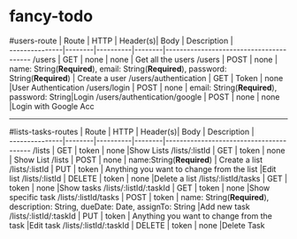 # fancy-todo

#users-route
|    Route     |  HTTP  | Header(s)| Body   | Description                           |              
---------------|--------|----------|--------|----------------------------------------
/users     | GET    | none | none | Get all the users 
/users     | POST   | none | name: String(**Required**), email: String(**Required**), password: String(**Required**) | Create a user
/users/authentication | GET | Token | none |User Authentication
/users/login | POST    | none | email: String(**Required**), password: String|Login
/users/authentication/google    | POST   | none | none |Login with Google Acc

____________________________________________________________________________________

#lists-tasks-routes
|    Route     |  HTTP  | Header(s)| Body   | Description                           |   
---------------|--------|----------|--------|----------------------------------------
/lists    | GET   | token | none |Show Lists
/lists/:listId     | GET    | token | none | Show List
/lists     | POST   | none | name:String(**Required**) | Create a list
/lists/:listId | PUT | token | Anything you want to change from the list |Edit list
/lists/:listId | DELETE    | token | none |Delete a list
/lists/:listId/tasks    | GET   | token | none |Show tasks
/lists/:listId/:taskId    | GET   | token | none |Show specific task
/lists/:listId/tasks    | POST   | token | name: String(**Required**), description: String, dueDate: Date, assignTo: String |Add new task
/lists/:listId/:taskId    | PUT   | token | Anything you want to change from the task |Edit task
/lists/:listId/:taskId    | DELETE   | token | none |Delete Task
